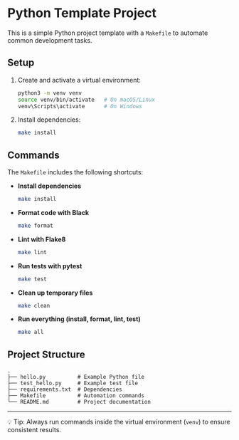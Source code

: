 # Python Template Project

This is a simple Python project template with a `Makefile` to automate common development tasks.

## Setup

1. Create and activate a virtual environment:
   ```bash
   python3 -m venv venv
   source venv/bin/activate   # On macOS/Linux
   venv\Scripts\activate      # On Windows
   ```

2. Install dependencies:
   ```bash
   make install
   ```

## Commands

The `Makefile` includes the following shortcuts:

- **Install dependencies**
  ```bash
  make install
  ```

- **Format code with Black**
  ```bash
  make format
  ```

- **Lint with Flake8**
  ```bash
  make lint
  ```

- **Run tests with pytest**
  ```bash
  make test
  ```

- **Clean up temporary files**
  ```bash
  make clean
  ```

- **Run everything (install, format, lint, test)**
  ```bash
  make all
  ```

## Project Structure

```
.
├── hello.py          # Example Python file
├── test_hello.py     # Example test file
├── requirements.txt  # Dependencies
├── Makefile          # Automation commands
└── README.md         # Project documentation
```

---

💡 Tip: Always run commands inside the virtual environment (`venv`) to ensure consistent results.
